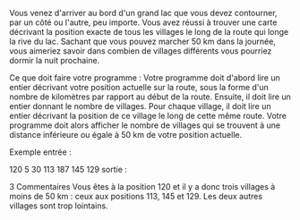 Vous venez d'arriver au bord d'un grand lac que vous devez contourner, par un côté ou l'autre, peu importe. Vous avez réussi à trouver une carte décrivant la position exacte de tous les villages le long de la route qui longe la rive du lac. Sachant que vous pouvez marcher 50 km dans la journée, vous aimeriez savoir dans combien de villages différents vous pourriez dormir la nuit prochaine.

Ce que doit faire votre programme :
Votre programme doit d'abord lire un entier décrivant votre position actuelle sur la route, sous la forme d'un nombre de kilomètres par rapport au début de la route. Ensuite, il doit lire un entier donnant le nombre de villages. Pour chaque village, il doit lire un entier décrivant la position de ce village le long de cette même route. Votre programme doit alors afficher le nombre de villages qui se trouvent à une distance inférieure ou égale à 50 km de votre position actuelle.

Exemple
entrée :

120
5
30
113
187
145
129
sortie :

3
Commentaires
Vous êtes à la position 120 et il y a donc trois villages à moins de 50 km : ceux aux positions 113, 145 et 129. Les deux autres villages sont trop lointains.